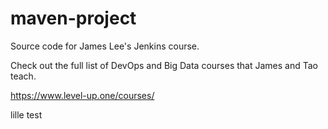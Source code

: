 # maven-project
Source code for James Lee's Jenkins course.

Check out the full list of DevOps and Big Data courses that James and Tao teach.

https://www.level-up.one/courses/

lille test